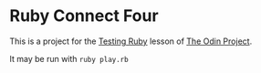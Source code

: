 # Ruby Connect Four

This is a project for the [Testing Ruby](https://www.theodinproject.com/courses/ruby-programming/lessons/testing-ruby) lesson of [The Odin Project](https://www.theodinproject.com).

It may be run with `ruby play.rb`
